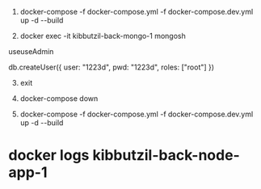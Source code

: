 1. docker-compose -f docker-compose.yml -f docker-compose.dev.yml up -d --build

2. docker exec -it kibbutzil-back-mongo-1 mongosh

useuseAdmin

db.createUser({
  user: "1223d",
  pwd: "1223d",
  roles: ["root"]
})

3. exit

4. docker-compose down

5. docker-compose -f docker-compose.yml -f docker-compose.dev.yml up -d --build




# docker logs kibbutzil-back-node-app-1


